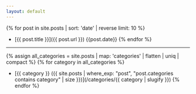 ```yaml
---
layout: default
---
```


{% for post in site.posts | sort: 'date' | reverse limit: 10 %}
- [{{ post.title }}]({{ post.url }}) {{post.date}}
{% endfor %}

---

{% assign all_categories = site.posts | map: 'categories' | flatten | uniq | compact %}
{% for category in all_categories %}
- [{{ category }} ({{ site.posts | where_exp: "post", "post.categories contains category" | size }})](/categories/{{ category | slugify }})
{% endfor %}



